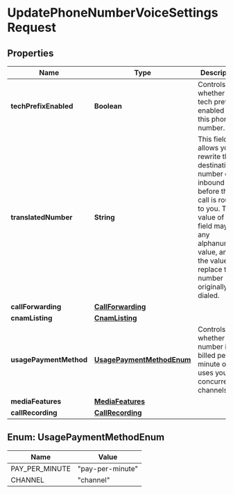 

# UpdatePhoneNumberVoiceSettingsRequest


## Properties

| Name | Type | Description | Notes |
|------------ | ------------- | ------------- | -------------|
|**techPrefixEnabled** | **Boolean** | Controls whether a tech prefix is enabled for this phone number. |  [optional] |
|**translatedNumber** | **String** | This field allows you to rewrite the destination number of an inbound call before the call is routed to you. The value of this field may be any alphanumeric value, and the value will replace the number originally dialed. |  [optional] |
|**callForwarding** | [**CallForwarding**](CallForwarding.md) |  |  [optional] |
|**cnamListing** | [**CnamListing**](CnamListing.md) |  |  [optional] |
|**usagePaymentMethod** | [**UsagePaymentMethodEnum**](#UsagePaymentMethodEnum) | Controls whether a number is billed per minute or uses your concurrent channels. |  [optional] |
|**mediaFeatures** | [**MediaFeatures**](MediaFeatures.md) |  |  [optional] |
|**callRecording** | [**CallRecording**](CallRecording.md) |  |  [optional] |



## Enum: UsagePaymentMethodEnum

| Name | Value |
|---- | -----|
| PAY_PER_MINUTE | &quot;pay-per-minute&quot; |
| CHANNEL | &quot;channel&quot; |



